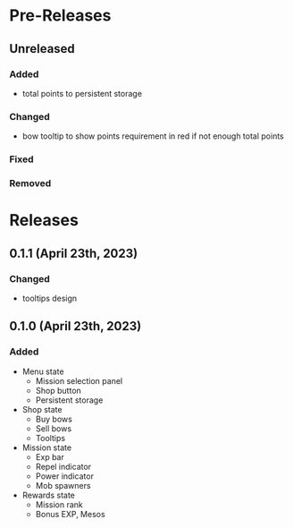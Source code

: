# Pre-Releases

## Unreleased

### Added

- total points to persistent storage

### Changed

- bow tooltip to show points requirement in red if not enough total points

### Fixed

### Removed

# Releases

## 0.1.1 (April 23th, 2023)

### Changed

- tooltips design

## 0.1.0 (April 23th, 2023)

### Added

- Menu state
  - Mission selection panel
  - Shop button
  - Persistent storage
- Shop state
  - Buy bows
  - Sell bows
  - Tooltips
- Mission state
  - Exp bar
  - Repel indicator
  - Power indicator
  - Mob spawners
- Rewards state
  - Mission rank
  - Bonus EXP, Mesos
